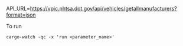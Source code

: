 API_URL=https://vpic.nhtsa.dot.gov/api/vehicles/getallmanufacturers?format=json

To run
```
cargo-watch -qc -x 'run <parameter_name>'
```
